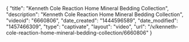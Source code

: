 {
    "title": "Kenneth Cole Reaction Home Mineral Bedding Collection",
    "description": "Kenneth Cole Reaction Home Mineral Bedding Collection",
    "videoid": "6660806",
    "date_created": "1444596589",
    "date_modified": "1457466309",
    "type": "captivate",
    "layout": "video",
    "url": "\/v\/kenneth-cole-reaction-home-mineral-bedding-collection\/6660806"
}